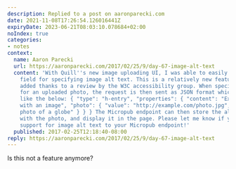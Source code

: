 ```yaml
---
description: Replied to a post on aaronparecki.com
date: 2021-11-08T17:26:54.126016441Z
expiryDate: 2023-06-21T08:03:10.078684+02:00
noIndex: true
categories:
- notes
context:
  name: Aaron Parecki
  url: https://aaronparecki.com/2017/02/25/9/day-67-image-alt-text
  content: 'With Quill''s new image uploading UI, I was able to easily add a form
    field for specifying image alt text. This is a relatively new feature of Micropub,
    added thanks to a review by the W3C accessibility group. When specifying alt text
    for an uploaded photo, the request is then sent as JSON format which will look
    like the below: { "type": "h-entry", "properties": { "content": "Example post
    with an image", "photo": { "value": "http://example.com/photo.jpg", "alt": "a
    photo of a globe" } } } The Micropub endpoint can then store the alt text along
    with the photo, and display it in the page. Please let me know if you end up adding
    support for image alt text to your Micropub endpoint!'
  published: 2017-02-25T12:18:40-08:00
reply: https://aaronparecki.com/2017/02/25/9/day-67-image-alt-text
---
```


Is this not a feature anymore?
